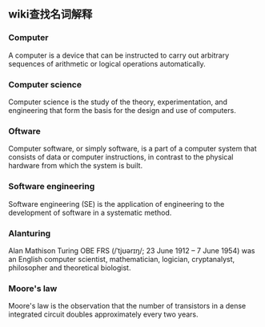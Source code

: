 ## wiki查找名词解释

### Computer
A computer is a device that can be instructed to carry out arbitrary sequences of arithmetic or logical operations automatically.

### Computer science
Computer science is the study of the theory, experimentation, and engineering that form the basis for the design and use of computers. 

### Oftware
Computer software, or simply software, is a part of a computer system that consists of data or computer instructions, in contrast to the physical hardware from which the system is built. 

### Software engineering
Software engineering (SE) is the application of engineering to the development of software in a systematic method. 

### Alanturing
Alan Mathison Turing OBE FRS (/ˈtjʊərɪŋ/; 23 June 1912 – 7 June 1954) was an English computer scientist, mathematician, logician, cryptanalyst, philosopher and theoretical biologist. 

### Moore's law
Moore's law is the observation that the number of transistors in a dense integrated circuit doubles approximately every two years.